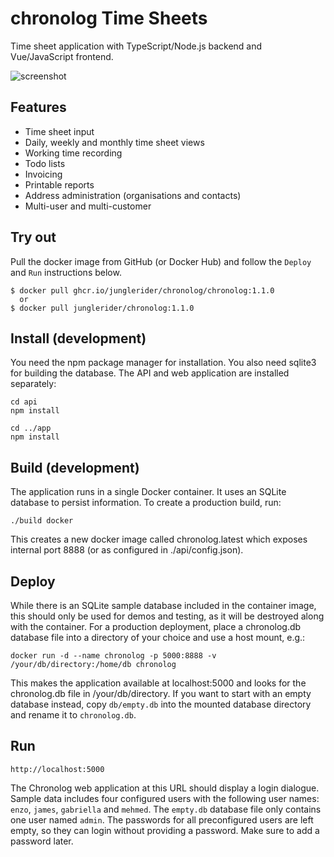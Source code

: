 # chronolog Time Sheets

Time sheet application with TypeScript/Node.js backend and Vue/JavaScript frontend.

![screenshot](screenshot.png "Chronolog Application")

## Features

- Time sheet input
- Daily, weekly and monthly time sheet views
- Working time recording
- Todo lists
- Invoicing
- Printable reports
- Address administration (organisations and contacts)
- Multi-user and multi-customer

## Try out

Pull the docker image from GitHub (or Docker Hub) and follow the `Deploy` and `Run` instructions below.

```
$ docker pull ghcr.io/junglerider/chronolog/chronolog:1.1.0
  or
$ docker pull junglerider/chronolog:1.1.0
```

## Install (development)

You need the npm package manager for installation. You also need sqlite3 for building the database. The API and web application are installed separately:

```
cd api
npm install

cd ../app
npm install
```

## Build (development)

The application runs in a single Docker container. It uses an SQLite database to persist information. To create a production build, run:

```
./build docker
```

This creates a new docker image called chronolog.latest which exposes internal port 8888 (or as configured in ./api/config.json).

## Deploy

While there is an SQLite sample database included in the container image, this should only be used for demos and testing, as it will be destroyed along with the container. For a production deployment, place a chronolog.db database file into a directory of your choice and use a host mount, e.g.:

```
docker run -d --name chronolog -p 5000:8888 -v /your/db/directory:/home/db chronolog
```

This makes the application available at localhost:5000 and looks for the chronolog.db file in /your/db/directory. If you want to start with an empty database instead, copy `db/empty.db` into the mounted database directory and rename it to `chronolog.db`.

## Run

```
http://localhost:5000
```
The Chronolog web application at this URL should display a login dialogue. Sample data includes four configured users with the following user names: `enzo`, `james`, `gabriella` and `mehmed`. The `empty.db` database file only contains one user named `admin`. The passwords for all preconfigured users are left empty, so they can login without providing a password. Make sure to add a password later.